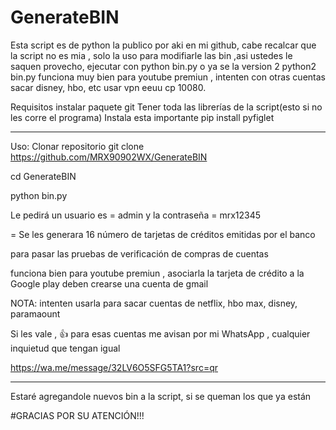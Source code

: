 # GenerateBIN
Esta script es de python la publico por aki en mi github, cabe recalcar que la script no es mia , solo la uso para modifiarle las bin ,asi ustedes le saquen provecho, ejecutar con python bin.py o ya se la version 2 python2 bin.py funciona muy bien para youtube premiun , intenten con otras cuentas sacar disney, hbo, etc usar vpn eeuu cp 10080.

Requisitos instalar paquete git
Tener toda las librerías de la script(esto si no les corre el programa)
Instala esta importante pip install pyfiglet

*****
Uso:
Clonar repositorio
git clone https://github.com/MRX90902WX/GenerateBIN

cd GenerateBIN

python bin.py

Le pedirá un usuario es = admin
y la contraseña = mrx12345

= Se les generara 16 número de tarjetas de créditos emitidas por el banco

para pasar las pruebas de verificación de compras de cuentas

funciona bien para youtube premiun , asociarla la tarjeta de crédito a la Google play deben crearse una cuenta de gmail

NOTA: intenten usarla para sacar cuentas de netflix, hbo max, disney, paramaount

Si les vale , 👍 para esas cuentas me avisan por mi WhatsApp , cualquier inquietud que tengan igual

https://wa.me/message/32LV6O5SFG5TA1?src=qr

*****
Estaré agregandole nuevos bin a la script, si se queman los que ya están

#GRACIAS POR SU ATENCIÓN!!!
